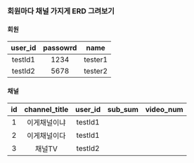 ### 회원마다 채널 가지게 ERD 그려보기

#### 회원
|user_id|passowrd|name|
|:--:|:--:|:--:|
|testId1|1234|tester1|
|testId2|5678|tester2|
#### 채널
|id|channel_title|user_id|sub_sum|video_num|
|:--:|:--:|:--:|:--:|:--:|
|1|이게채널이냐|testId1|||
|2|이게채널이다|testId1|||
|3|채널TV|testId2|||